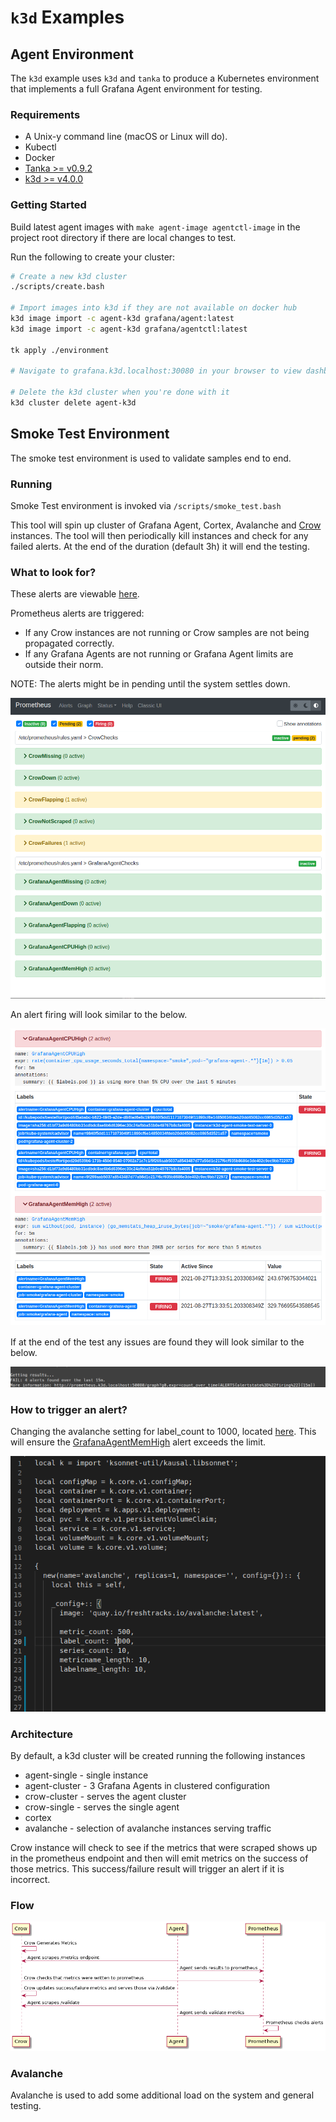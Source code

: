 # `k3d` Examples

## Agent Environment

The `k3d` example uses `k3d` and `tanka` to produce a Kubernetes environment
that implements a full Grafana Agent environment for testing.

### Requirements

- A Unix-y command line (macOS or Linux will do).
- Kubectl
- Docker
- [Tanka >= v0.9.2](https://github.com/grafana/tanka)
- [k3d >= v4.0.0](https://github.com/rancher/k3d)

### Getting Started

Build latest agent images with `make agent-image agentctl-image` in the project root directory if there are local changes to test.

Run the following to create your cluster:

```bash
# Create a new k3d cluster
./scripts/create.bash

# Import images into k3d if they are not available on docker hub
k3d image import -c agent-k3d grafana/agent:latest
k3d image import -c agent-k3d grafana/agentctl:latest

tk apply ./environment

# Navigate to grafana.k3d.localhost:30080 in your browser to view dashboards

# Delete the k3d cluster when you're done with it
k3d cluster delete agent-k3d
```

## Smoke Test Environment

The smoke test environment is used to validate samples end to end. 

### Running

Smoke Test environment is invoked via `/scripts/smoke_test.bash`

This tool will spin up cluster of Grafana Agent, Cortex, Avalanche and [Crow](../../cmd/grafana-agent-crow/README.md) instances. The tool will then periodically kill instances and check for any failed alerts. At the end of the duration (default 3h) it will end the testing. 

### What to look for?

These alerts are viewable [here](http://prometheus.k3d.localhost:50080/alerts). 

Prometheus alerts are triggered:
- If any Crow instances are not running or Crow samples are not being propagated correctly.
- If any Grafana Agents are not running or Grafana Agent limits are outside their norm.

NOTE: The alerts might be in pending until the system settles down.

![](./assets/pending_alert.png)

An alert firing will look similar to the below.

![](./assets/alert_firing.png)

If at the end of the test any issues are found they will look similar to the below.

![](./assets/console_failure.png)

### How to trigger an alert?

Changing the avalanche setting for label_count to 1000, located [here](./lib/avalanche/main.libsonnet). This will ensure the [GrafanaAgentMemHigh](http://prometheus.k3d.localhost:50080/graph?g0.expr=ALERTS%7Balertname%3D%22GrafanaAgentMemHigh%22%7D&g0.tab=1&g0.stacked=0&g0.show_exemplars=0.g0.range_input=1h.) alert exceeds the limit.

![](./assets/trigger_change.png)

### Architecture

By default, a k3d cluster will be created running the following instances

- agent-single - single instance
- agent-cluster - 3 Grafana Agents in clustered configuration
- crow-cluster - serves the agent cluster
- crow-single - serves the single agent
- cortex
- avalanche - selection of avalanche instances serving traffic

Crow instance will check to see if the metrics that were scraped shows up in the prometheus endpoint and then will emit metrics on the success of those metrics. This success/failure result will trigger an alert if it is incorrect.

### Flow

![](./assets/order.png)

### Avalanche

Avalanche is used to add some additional load on the system and general testing. 